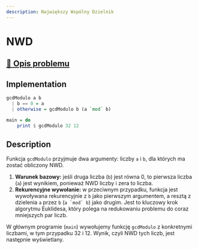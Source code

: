 ```yaml
---
description: Największy Wspólny Dzielnik
---
```


# NWD

## [:link: Opis problemu](../../../../algorithms/integers/gcd.md)

## Implementation

```haskell linenums="1"
gcdModulo a b
  | b == 0 = a
  | otherwise = gcdModulo b (a `mod` b)

main = do
    print $ gcdModulo 32 12
```

## Description

Funkcja `gcdModulo` przyjmuje dwa argumenty: liczby `a` i `b`, dla których ma zostać obliczony NWD.

1. **Warunek bazowy:** jeśli druga liczba (`b`) jest równa 0, to pierwsza liczba (`a`) jest wynikiem, ponieważ NWD liczby i zera to liczba.
2. **Rekurencyjne wywołanie:** w przeciwnym przypadku, funkcja jest wywoływana rekurencyjnie z `b` jako pierwszym argumentem, a resztą z dzielenia `a` przez `b` (``a `mod` b``) jako drugim. Jest to kluczowy krok algorytmu Euklidesa, który polega na redukowaniu problemu do coraz mniejszych par liczb.

W głównym programie (`main`) wywołujemy funkcję `gcdModulo` z konkretnymi liczbami, w tym przypadku 32 i 12. Wynik, czyli NWD tych liczb, jest następnie wyświetlany.
